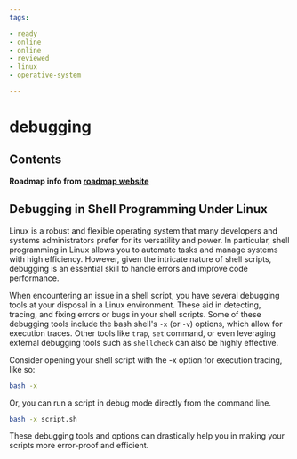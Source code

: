 ```yaml
---
tags:

- ready
- online
- online
- reviewed
- linux
- operative-system

---
```


# debugging

## Contents

__Roadmap info from [roadmap website](https://roadmap.sh/linux/shell-programming/debugging)__

## Debugging in Shell Programming Under Linux

Linux is a robust and flexible operating system that many developers and systems administrators prefer for its versatility and power. In particular, shell programming in Linux allows you to automate tasks and manage systems with high efficiency. However, given the intricate nature of shell scripts, debugging is an essential skill to handle errors and improve code performance.

When encountering an issue in a shell script, you have several debugging tools at your disposal in a Linux environment. These aid in detecting, tracing, and fixing errors or bugs in your shell scripts. Some of these debugging tools include the bash shell's `-x` (or `-v`) options, which allow for execution traces. Other tools like `trap`, `set` command, or even leveraging external debugging tools such as `shellcheck` can also be highly effective.

Consider opening your shell script with the -x option for execution tracing, like so:

```bash
bash -x

```

Or, you can run a script in debug mode directly from the command line.

```bash
bash -x script.sh

```

These debugging tools and options can drastically help you in making your scripts more error-proof and efficient.
